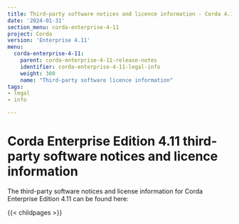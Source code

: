 ```yaml
---
title: Third-party software notices and licence information - Corda 4.11
date: '2024-01-31'
section_menu: corda-enterprise-4-11
project: Corda
version: 'Enterprise 4.11'
menu:
  corda-enterprise-4-11:
    parent: corda-enterprise-4-11-release-notes
    identifier: corda-enterprise-4-11-legal-info
    weight: 300
    name: "Third-party software licence information"
tags:
- legal
- info

---
```


# Corda Enterprise Edition 4.11 third-party software notices and licence information

The third-party software notices and license information for Corda Enterprise Edition 4.11 can be found here:

{{< childpages >}}
